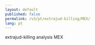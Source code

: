 ```yaml
---
layout: default
published: false
permalink: /v3/pt/extrajud-killing/MEX/
lang: pt
---
```


extrajud-killing analysis MEX
